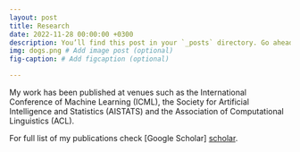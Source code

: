```yaml
---
layout: post
title: Research
date: 2022-11-28 00:00:00 +0300
description: You’ll find this post in your `_posts` directory. Go ahead and edit it and re-build the site to see your changes. # Add post description (optional)
img: dogs.png # Add image post (optional)
fig-caption: # Add figcaption (optional)

---
```

My work has been published at venues such as the International Conference of Machine Learning (ICML), the Society for Artificial Intelligence
and Statistics (AISTATS) and the Association of Computational Linguistics (ACL).

For full list of my publications check [Google Scholar] [scholar].

[scholar]: https://scholar.google.com/citations?user=sGjcr18AAAAJ&hl=en
